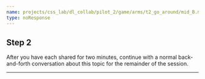 ```yaml
---
name: projects/css_lab/dl_collab/pilot_2/game/arms/t2_go_around/mid_B.md
type: noResponse
---
```


## Step 2

After you have each shared for two minutes, continue with a normal back-and-forth conversation about this topic for the remainder of the session.

---
